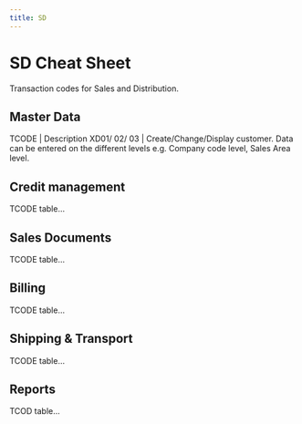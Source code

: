 ```yaml
---
title: SD
---
```

# SD Cheat Sheet

Transaction codes for Sales and Distribution.

## Master Data

TCODE | Description
XD01/ 02/ 03 | Create/Change/Display customer. Data can be entered on the different levels e.g. Company code level, Sales Area level.


## Credit management

TCODE table...

## Sales Documents

TCODE table...

## Billing

TCODE table...

## Shipping & Transport

TCODE table...

## Reports

TCOD table...
